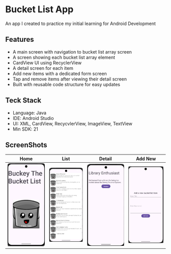 # Bucket List App

An app I created to practice my initial learning for Android Development


## Features

- A main screen with navigation to bucket list array screen
- A screen showing each bucket list array element
- CardView UI using RecyclerView
- A detail screen for each item
- Add new items with a dedicated form screen
- Tap and remove items after viewing their detail screen
- Built with reusable code structure for easy updates

## Teck Stack
- Language: Java
- IDE: Android Studio
- UI: XML, CardView, RecycvlerView, ImageView, TextView
- Min SDK: 21

## ScreenShots

| Home                                 | List | Detail | Add New |
|--------------------------------------|------|--------|----------|
| ![Home Screen](screenshots/home.png) | ![Bucket List](screenshots/BL.png) | ![Details](screenshots/details.png) | ![Add Form](screenshots/add.png) |
